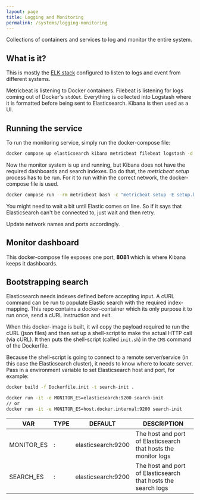 ```yaml
---
layout: page
title: Logging and Monitoring
permalink: /systems/logging-monitoring
---
```


Collections of containers and services to log and monitor the entire system.

## What is it?
This is mostly the [ELK stack](https://www.elastic.co/elastic-stack/) configured to listen to logs and event from different systems.

Metricbeat is listening to Docker containers. Filebeat is listening for logs coming out of Docker's `stdOut`. Everything is collected into Logstash where it is formatted before being sent to Elasticsearch. Kibana is then used as a UI.


## Running the service
To run the monitoring service, simply run the docker-compose file:

```sh
docker compose up elasticsearch kibana metricbeat filebeat logstash -d
```

Now the monitor system is up and running, but Kibana does not have the required dashboards and search indexes. Do do that, the _metricbeat setup_ process has to be run. For it to run within the correct network, the docker-compose file is used.

```sh
docker compose run --rm metricbeat bash -c "metricbeat setup -E setup.kibana.host=kibana:5601 -E output.elasticsearch.hosts=[\"elasticsearch:9200\"]"
```

You might need to wait a bit until Elastic comes on line. So if it says that Elasticsearch can't be connected to, just wait and then retry.

Update network names and ports accordingly.

## Monitor dashboard
This docker-compose file exposes one port, **8081** which is where Kibana keeps it dashboards.


## Bootstrapping search
Elasticsearch needs indexes defined before accepting input. A cURL command can be run to populate Elastic search with the required index-mapping. This repo contains a docker-container which its only purpose it to run once, send a cURL instruction and exit.

When this docker-image is built, it wil copy the payload required to run the cURL (json files) and then set up a shell-script to make the actual HTTP call (via cURL). It then puts the shell-script (called `init.sh`) in the `CMS` command of the Dockerfile.

Because the shell-script is going to connect to a remote server/service (in this case the Elasticsearch cluster), it needs to know where to locate server. Pass in a environment variable to set Elasticsearch host and port, for example:

```sh
docker build -f Dockerfile.init -t search-init .

docker run -it -e MONITOR_ES=elasticsearch:9200 search-init
// or
docker run -it -e MONITOR_ES=host.docker.internal:9200 search-init
```

| VAR        | TYPE           | DEFAULT             | DESCRIPTION                                                    |
| ---------- | -------------- | ------------------- | -------------------------------------------------------------- |
| MONITOR_ES | <host>:<port>  | elasticsearch:9200  | The host and port of Elasticsearch that hosts the monitor logs |
| SEARCH_ES  | <host>:<port>  | elasticsearch:9200  | The host and port of Elasticsearch that hosts the search logs  |